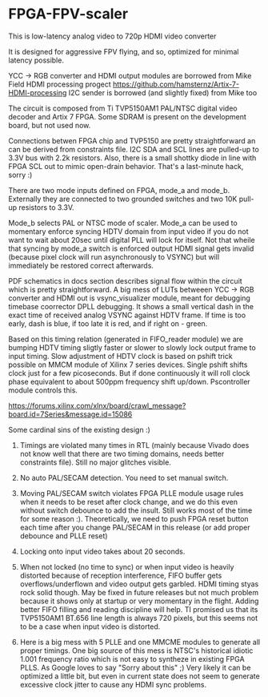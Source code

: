# FPGA-FPV-scaler

This is low-latency analog video to 720p HDMI video converter

It is designed for aggressive FPV flying, and so, optimized for minimal latency possible.

YCC -> RGB converter and HDMI output modules are borrowed from Mike Field HDMI processing progect
https://github.com/hamsternz/Artix-7-HDMI-processing
I2C sender is borrowed (and slightly fixed) from Mike too

The circuit is composed from Ti TVP5150AM1 PAL/NTSC digital video decoder and Artix 7 FPGA. Some SDRAM is present on the development board, but not used now. 

Connections betwen FPGA chip and TVP5150 are pretty straightforward an can be derived from constraints file. I2C SDA and SCL lines are pulled-up to 3.3V bus with 2.2k resistors. Also, there is a small shottky diode in line with FPGA SCL out to mimic open-drain behavior. That's a last-minute hack, sorry :)

There are two mode inputs defined on FPGA, mode_a and mode_b. Externally they are connected to two grounded switches and two 10K pull-up resistors to 3.3V.

Mode_b selects PAL or NTSC mode of scaler.
Mode_a can be used to momentary enforce syncing HDTV domain from input video if you do not want to wait about 20sec until digital PLL will lock for itself. Not that wheile that syncing by mode_a switch is enforced output HDMI signal gets invalid (because pixel clock will run asynchronously to VSYNC) but will immediately be restored correct afterwards.

PDF schematics in docs section describes signal flow within the circuit which is pretty straightforward. A big mess of LUTs betweeen YCC -> RGB converter and HDMI out is vsync_visualizer module, meant for debugging timebase coorrector DPLL debugging. It shows a small vertical dash in the exact time of received  analog VSYNC against HDTV frame. If time is too early, dash is blue, if too late it is red, and if right on - green.

Based on this timing relation (generated in FIFO_reader module) we are bumping HDTV timing sligtly faster or slower to slowly lock output frame to input timing. Slow adjustment of HDTV clock is based on pshift trick possible on MMCM module of Xilinx 7 series devices. Single pshift shifts clock just for a few picoseconds. But if done continuously it will roll clock phase equivalent to about 500ppm frequency shift up/down. Pscontroller module controls this.

https://forums.xilinx.com/xlnx/board/crawl_message?board.id=7Series&message.id=15086


Some cardinal sins of the existing design :)

1. Timings are violated many times in RTL (mainly because Vivado does not know well that there are two timing domains, needs better constraints file). Still no major glitches visible.
2. No auto PAL/SECAM detection. You need to set manual switch.
3. Moving PAL/SECAM switch violates FPGA PLLE module usage rules when it needs to be reset after clock change, and we do this even without switch debounce to add the insult. Still works most of the time for some reason :). Theoretically, we need to push FPGA reset button each time after you change PAL/SECAM in this release (or add proper debounce and PLLE reset)

4. Locking onto input video takes about 20 seconds. 
5. When not locked (no time to sync) or when input video is heavily distorted because of reception interference, FIFO buffer gets overflows/underflown and video output gets garbled. HDMI timing styas rock solid though. May be fixed in future releases but not much problem because it shows only at startup or very momentary in the flight. Adding better FIFO filling and reading discipline will help. TI promised us that its TVP5150AM1 BT.656 line length is always 720 pixels, but this seems not to be a case when input video is distorted.
6. Here is a big mess with 5 PLLE and one MMCME modules to generate all proper timings. One big source of this mess is NTSC's historical idiotic 1.001 frequency ratio which is not easy to syntheze in existing FPGA PLLS. As Google loves to say "Sorry about this" ;) Very likely it can be optimized a little bit, but even in current state does not seem to generate excessive clock jitter to cause any HDMI sync problems.


